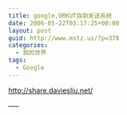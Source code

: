 ```yaml
---
title: google,ORKUT自助发送系统
date: 2006-05-22T03:17:25+00:00
layout: post
guid: http://www.mstz.us/?p=378
categories:
  - 我的世界
tags:
  - Google
---
```


<http://share.daviesliu.net/>

—–